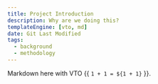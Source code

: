 ```yaml
---
title: Project Introduction
description: Why are we doing this?
templateEngine: [vto, md]
date: Git Last Modified
tags:
  - background
  - methodology
---
```


Markdown here with VTO {{ `1 + 1 = ${1 + 1}` }}.
